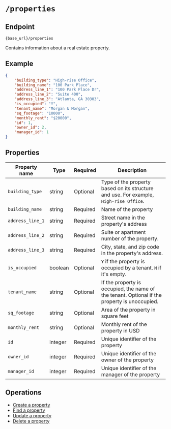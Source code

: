 # `/properties`

## Endpoint

`{base_url}/properties`

Contains information about a real estate property.

## Example

```json
{
    "building_type": "High-rise Office",
    "building_name": "100 Park Place",
    "address_line_1": "100 Park Place Dr",
    "address_line_2": "Suite 400",
    "address_line_3": "Atlanta, GA 30303",
    "is_occupied": "Y",
    "tenant_name": "Morgan & Morgan",
    "sq_footage": "10000",
    "monthly_rent": "$20000",
    "id": 1,
    "owner_id": 2,
    "manager_id": 1
}
```

## Properties

| Property name | Type | Required | Description |
|-------|--------|---------|---------|
| `building_type` | string | Optional | Type of the property based on its structure and use. For example, `High-rise Office`. |
| `building_name` |string | Required | Name of the property |
| `address_line_1` | string | Required | Street name in the property's address |
| `address_line_2` | string | Required | Suite or apartment number of the property. |
| `address_line_3` | string | Required | City, state, and zip code in the property's address. |
| `is_occupied` | boolean | Optional | `Y` if the property is occupied by a tenant. `N` if it's empty. |
| `tenant_name` | string | Optional | If the property is occupied, the name of the tenant. Optional if the property is unoccupied. |
| `sq_footage` | string |  Optional | Area of the property in square feet |
| `monthly_rent` | string |  Optional | Monthly rent of the property in USD |
| `id` | integer | Required | Unique identifier of the property |
| `owner_id` | integer | Required | Unique identifier of the owner of the property |
| `manager_id` | integer | Required | Unique identifier of the manager of the property |

## Operations

* [Create a property](create-property.md)
* [Find a property](/get-property.md)
* [Update a property](/update-property.md)
* [Delete a property](/delete-property.md)